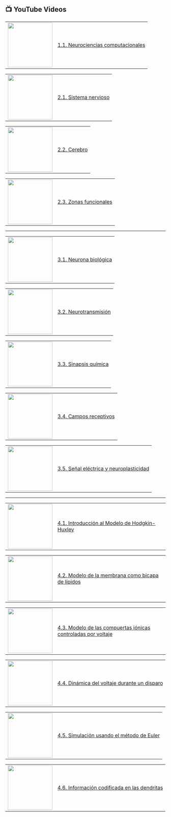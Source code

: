 ## 📺 YouTube Videos
<table>
<tr>
<td><a href="https://www.youtube.com/watch?v=-KJU_o8MEck"><img width="140px" src="https://i.ytimg.com/vi/-KJU_o8MEck/mqdefault.jpg"></a></td>
<td><a href="https://www.youtube.com/watch?v=-KJU_o8MEck">1.1. Neurociencias computacionales</a><br/></td>
</tr>
</table>

<table>
<tr>
<td><a href="https://www.youtube.com/watch?v=AdcrWP0L-cc"><img width="140px" src="https://i.ytimg.com/vi/AdcrWP0L-cc/mqdefault.jpg"></a></td>
<td><a href="https://www.youtube.com/watch?v=AdcrWP0L-cc">2.1. Sistema nervioso</a><br/></td>
</tr>
</table>

<table>
<tr>
<td><a href="https://www.youtube.com/watch?v=NrO7fWnhUcw"><img width="140px" src="https://i.ytimg.com/vi/NrO7fWnhUcw/mqdefault.jpg"></a></td>
<td><a href="https://www.youtube.com/watch?v=NrO7fWnhUcw">2.2. Cerebro</a><br/></td>
</tr>
</table>

<table>
<tr>
<td><a href="https://www.youtube.com/watch?v=jNTwplF6S5E"><img width="140px" src="https://i.ytimg.com/vi/jNTwplF6S5E/mqdefault.jpg"></a></td>
<td><a href="https://www.youtube.com/watch?v=jNTwplF6S5E">2.3. Zonas funcionales</a><br/></td>
</tr>
</table>

<!-- VVVVVVVVVVVVVVVVVVVVVVVVV -->

------------------

<table>
<tr>
<td><a href="https://www.youtube.com/watch?v=6KKONhAsQq8"><img width="140px" src="https://i.ytimg.com/vi/6KKONhAsQq8/mqdefault.jpg"></a></td>
<td><a href="https://www.youtube.com/watch?v=6KKONhAsQq8">3.1. Neurona biológica</a><br/></td>
</tr>
</table>

<table>
<tr>
<td><a href="https://www.youtube.com/watch?v=eQMpDl42ALg"><img width="140px" src="https://i.ytimg.com/vi/eQMpDl42ALg/mqdefault.jpg"></a></td>
<td><a href="https://www.youtube.com/watch?v=eQMpDl42ALg">3.2. Neurotransmisión</a><br/></td>
</tr>
</table>

<table>
<tr>
<td><a href="https://www.youtube.com/watch?v=rMByKQgnjQo"><img width="140px" src="https://i.ytimg.com/vi/rMByKQgnjQo/mqdefault.jpg"></a></td>
<td><a href="https://www.youtube.com/watch?v=rMByKQgnjQo">3.3. Sinapsis química</a><br/></td>
</tr>
</table>

<table>
<tr>
<td><a href="https://www.youtube.com/watch?v=zQQ8gFKDwG0"><img width="140px" src="https://i.ytimg.com/vi/zQQ8gFKDwG0/mqdefault.jpg"></a></td>
<td><a href="https://www.youtube.com/watch?v=zQQ8gFKDwG0">3.4. Campos receptivos</a><br/></td>
</tr>
</table>

<table>
<tr>
<td><a href="https://www.youtube.com/watch?v=qAmDNPShUtw"><img width="140px" src="https://i.ytimg.com/vi/qAmDNPShUtw/mqdefault.jpg"></a></td>
<td><a href="https://www.youtube.com/watch?v=qAmDNPShUtw">3.5. Señal eléctrica y neuroplasticidad</a><br/></td>
</tr>
</table>


<!-- VVVVVVVVVVVVVVVVVVVVVVVVV -->

-------------------------

<table>
<tr>
<td><a href="https://www.youtube.com/watch?v=JXuf17BHdgU"><img width="140px" src="https://i.ytimg.com/vi/JXuf17BHdgU/mqdefault.jpg"></a></td>
<td><a href="https://www.youtube.com/watch?v=JXuf17BHdgU">4.1. Introducción al Modelo de Hodgkin-Huxley</a><br/></td>
</tr>
</table>

<table>
<tr>
<td><a href="https://www.youtube.com/watch?v=kQYsXgM1gO4"><img width="140px" src="https://i.ytimg.com/vi/kQYsXgM1gO4/mqdefault.jpg"></a></td>
<td><a href="https://www.youtube.com/watch?v=kQYsXgM1gO4">4.2. Modelo de la membrana como bicapa de lípidos</a><br/></td>
</tr>
</table>

<table>
<tr>
<td><a href="https://www.youtube.com/watch?v=_yzweYgEg2A"><img width="140px" src="https://i.ytimg.com/vi/_yzweYgEg2A/mqdefault.jpg"></a></td>
<td><a href="https://www.youtube.com/watch?v=_yzweYgEg2A">4.3. Modelo de las compuertas iónicas controladas por voltaje</a><br/></td>
</tr>
</table>

<table>
<tr>
<td><a href="https://www.youtube.com/watch?v=W3fBe0F8C7Y"><img width="140px" src="https://i.ytimg.com/vi/W3fBe0F8C7Y/mqdefault.jpg"></a></td>
<td><a href="https://www.youtube.com/watch?v=W3fBe0F8C7Y">4.4. Dinámica del voltaje durante un disparo</a><br/></td>
</tr>
</table>

<table>
<tr>
<td><a href="https://www.youtube.com/watch?v=9AOh3e6-WpY"><img width="140px" src="https://i.ytimg.com/vi/9AOh3e6-WpY/mqdefault.jpg"></a></td>
<td><a href="https://www.youtube.com/watch?v=9AOh3e6-WpY">4.5. Simulación usando el método de Euler</a><br/></td>
</tr>
</table>

<table>
<tr>
<td><a href="https://www.youtube.com/watch?v=EfzMt6YurOA"><img width="140px" src="https://i.ytimg.com/vi/EfzMt6YurOA/mqdefault.jpg"></a></td>
<td><a href="https://www.youtube.com/watch?v=EfzMt6YurOA">4.6. Información codificada en las dendritas</a><br/></td>
</tr>
</table>



<!-- VVVVVVVVVVVVVVVVVVVVVVVVV -->
